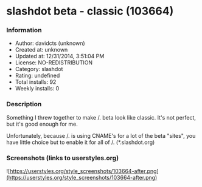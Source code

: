 # slashdot beta - classic (103664)

### Information
- Author: davidcts (unknown)
- Created at: unknown
- Updated at: 12/31/2014, 3:51:04 PM
- License: NO-REDISTRIBUTION
- Category: slashdot
- Rating: undefined
- Total installs: 92
- Weekly installs: 0


### Description
Something I threw together to make /. beta look like classic.  It's not perfect, but it's good enough for me.

Unfortunately, because /. is using CNAME's for a lot of the beta "sites", you have little choice but to enable it for all of /.  (*.slashdot.org)


### Screenshots (links to userstyles.org)
![https://userstyles.org/style_screenshots/103664-after.png](https://userstyles.org/style_screenshots/103664-after.png)


